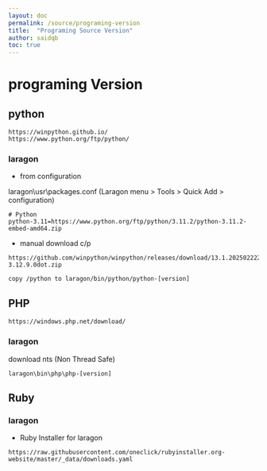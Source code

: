 ```yaml
---
layout: doc
permalink: /source/programing-version
title:  "Programing Source Version"
author: saidqb
toc: true
---
```


# programing Version


## python 
```
https://winpython.github.io/
https://www.python.org/ftp/python/
```

### laragon

- from configuration

laragon\usr\packages.conf (Laragon menu > Tools > Quick Add > configuration)

```
# Python
python-3.11=https://www.python.org/ftp/python/3.11.2/python-3.11.2-embed-amd64.zip
```
- manual download c/p

```
https://github.com/winpython/winpython/releases/download/13.1.202502222final/Winpython64-3.12.9.0dot.zip

copy /python to laragon/bin/python/python-[version]
```

## PHP

```
https://windows.php.net/download/
```
### laragon

download nts (Non Thread Safe)

```
laragon\bin\php\php-[version]
```

## Ruby 

### laragon

- Ruby Installer for laragon 
```
https://raw.githubusercontent.com/oneclick/rubyinstaller.org-website/master/_data/downloads.yaml
```
